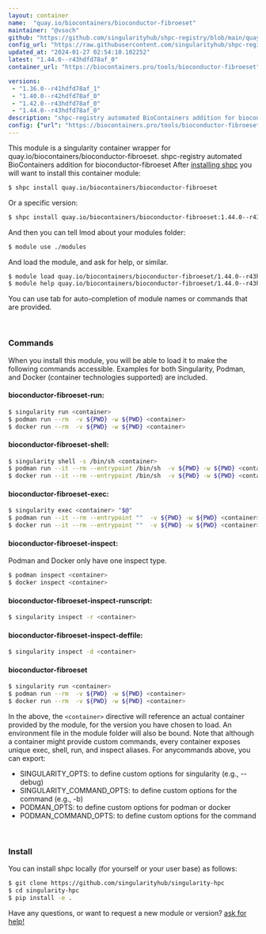 ```yaml
---
layout: container
name:  "quay.io/biocontainers/bioconductor-fibroeset"
maintainer: "@vsoch"
github: "https://github.com/singularityhub/shpc-registry/blob/main/quay.io/biocontainers/bioconductor-fibroeset/container.yaml"
config_url: "https://raw.githubusercontent.com/singularityhub/shpc-registry/main/quay.io/biocontainers/bioconductor-fibroeset/container.yaml"
updated_at: "2024-01-27 02:54:10.102252"
latest: "1.44.0--r43hdfd78af_0"
container_url: "https://biocontainers.pro/tools/bioconductor-fibroeset"

versions:
 - "1.36.0--r41hdfd78af_1"
 - "1.40.0--r42hdfd78af_0"
 - "1.42.0--r43hdfd78af_0"
 - "1.44.0--r43hdfd78af_0"
description: "shpc-registry automated BioContainers addition for bioconductor-fibroeset"
config: {"url": "https://biocontainers.pro/tools/bioconductor-fibroeset", "maintainer": "@vsoch", "description": "shpc-registry automated BioContainers addition for bioconductor-fibroeset", "latest": {"1.44.0--r43hdfd78af_0": "sha256:1de3de33abd5e728a6a774ecc80c8c607451293116a4a4a240f2395aa349dd9f"}, "tags": {"1.36.0--r41hdfd78af_1": "sha256:2a75e9f1e42172413f149770abd9f34f33a8306529e897002df8c6acc7547ff7", "1.40.0--r42hdfd78af_0": "sha256:55ee4979c3154c51d43bd1624b4a4c8745bf4212bf7f1a94ba0aba80729ef1b2", "1.42.0--r43hdfd78af_0": "sha256:89ffb5e55f3b366bd1b40cc871a7c128993ac0317178d46c557a97a6da383cfa", "1.44.0--r43hdfd78af_0": "sha256:1de3de33abd5e728a6a774ecc80c8c607451293116a4a4a240f2395aa349dd9f"}, "docker": "quay.io/biocontainers/bioconductor-fibroeset"}
---
```


This module is a singularity container wrapper for quay.io/biocontainers/bioconductor-fibroeset.
shpc-registry automated BioContainers addition for bioconductor-fibroeset
After [installing shpc](#install) you will want to install this container module:


```bash
$ shpc install quay.io/biocontainers/bioconductor-fibroeset
```

Or a specific version:

```bash
$ shpc install quay.io/biocontainers/bioconductor-fibroeset:1.44.0--r43hdfd78af_0
```

And then you can tell lmod about your modules folder:

```bash
$ module use ./modules
```

And load the module, and ask for help, or similar.

```bash
$ module load quay.io/biocontainers/bioconductor-fibroeset/1.44.0--r43hdfd78af_0
$ module help quay.io/biocontainers/bioconductor-fibroeset/1.44.0--r43hdfd78af_0
```

You can use tab for auto-completion of module names or commands that are provided.

<br>

### Commands

When you install this module, you will be able to load it to make the following commands accessible.
Examples for both Singularity, Podman, and Docker (container technologies supported) are included.

#### bioconductor-fibroeset-run:

```bash
$ singularity run <container>
$ podman run --rm  -v ${PWD} -w ${PWD} <container>
$ docker run --rm  -v ${PWD} -w ${PWD} <container>
```

#### bioconductor-fibroeset-shell:

```bash
$ singularity shell -s /bin/sh <container>
$ podman run --it --rm --entrypoint /bin/sh  -v ${PWD} -w ${PWD} <container>
$ docker run --it --rm --entrypoint /bin/sh  -v ${PWD} -w ${PWD} <container>
```

#### bioconductor-fibroeset-exec:

```bash
$ singularity exec <container> "$@"
$ podman run --it --rm --entrypoint ""  -v ${PWD} -w ${PWD} <container> "$@"
$ docker run --it --rm --entrypoint ""  -v ${PWD} -w ${PWD} <container> "$@"
```

#### bioconductor-fibroeset-inspect:

Podman and Docker only have one inspect type.

```bash
$ podman inspect <container>
$ docker inspect <container>
```

#### bioconductor-fibroeset-inspect-runscript:

```bash
$ singularity inspect -r <container>
```

#### bioconductor-fibroeset-inspect-deffile:

```bash
$ singularity inspect -d <container>
```



#### bioconductor-fibroeset

```bash
$ singularity run <container>
$ podman run --rm  -v ${PWD} -w ${PWD} <container>
$ docker run --rm  -v ${PWD} -w ${PWD} <container>
```


In the above, the `<container>` directive will reference an actual container provided
by the module, for the version you have chosen to load. An environment file in the
module folder will also be bound. Note that although a container
might provide custom commands, every container exposes unique exec, shell, run, and
inspect aliases. For anycommands above, you can export:

 - SINGULARITY_OPTS: to define custom options for singularity (e.g., --debug)
 - SINGULARITY_COMMAND_OPTS: to define custom options for the command (e.g., -b)
 - PODMAN_OPTS: to define custom options for podman or docker
 - PODMAN_COMMAND_OPTS: to define custom options for the command

<br>

### Install

You can install shpc locally (for yourself or your user base) as follows:

```bash
$ git clone https://github.com/singularityhub/singularity-hpc
$ cd singularity-hpc
$ pip install -e .
```

Have any questions, or want to request a new module or version? [ask for help!](https://github.com/singularityhub/singularity-hpc/issues)